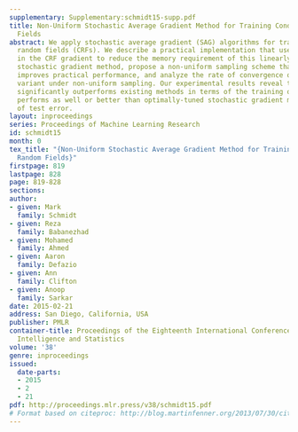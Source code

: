 ```yaml
---
supplementary: Supplementary:schmidt15-supp.pdf
title: Non-Uniform Stochastic Average Gradient Method for Training Conditional Random
  Fields
abstract: We apply stochastic average gradient (SAG) algorithms for training conditional
  random fields (CRFs). We describe a practical implementation that uses structure
  in the CRF gradient to reduce the memory requirement of this linearly-convergent
  stochastic gradient method, propose a non-uniform sampling scheme that substantially
  improves practical performance, and analyze the rate of convergence of the SAGA
  variant under non-uniform sampling. Our experimental results reveal that our method
  significantly outperforms existing methods in terms of the training objective, and
  performs as well or better than optimally-tuned stochastic gradient methods in terms
  of test error.
layout: inproceedings
series: Proceedings of Machine Learning Research
id: schmidt15
month: 0
tex_title: "{Non-Uniform Stochastic Average Gradient Method for Training Conditional
  Random Fields}"
firstpage: 819
lastpage: 828
page: 819-828
sections: 
author:
- given: Mark
  family: Schmidt
- given: Reza
  family: Babanezhad
- given: Mohamed
  family: Ahmed
- given: Aaron
  family: Defazio
- given: Ann
  family: Clifton
- given: Anoop
  family: Sarkar
date: 2015-02-21
address: San Diego, California, USA
publisher: PMLR
container-title: Proceedings of the Eighteenth International Conference on Artificial
  Intelligence and Statistics
volume: '38'
genre: inproceedings
issued:
  date-parts:
  - 2015
  - 2
  - 21
pdf: http://proceedings.mlr.press/v38/schmidt15.pdf
# Format based on citeproc: http://blog.martinfenner.org/2013/07/30/citeproc-yaml-for-bibliographies/
---
```

